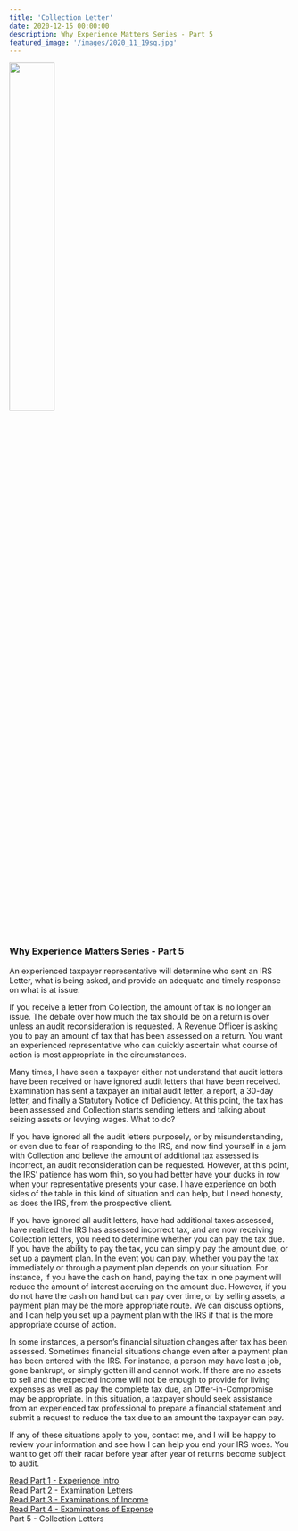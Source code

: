 ```yaml
---
title: 'Collection Letter'
date: 2020-12-15 00:00:00
description: Why Experience Matters Series - Part 5
featured_image: '/images/2020_11_19sq.jpg'
---
```


<img src="{{ site.baseurl }}/images/2020_11_19sq.jpg" width="40%">

### Why Experience Matters Series - Part 5

An experienced taxpayer representative will determine who sent an IRS Letter, what is being asked, and provide an adequate and timely response on what is at issue.

If you receive a letter from Collection, the amount of tax is no longer an issue.  The debate over how much the tax should be on a return is over unless an audit reconsideration is requested.   A Revenue Officer is asking you to pay an amount of tax that has been assessed on a return.  You want an experienced representative who can quickly ascertain what course of action is most appropriate in the circumstances.

Many times, I have seen a taxpayer either not understand that audit letters have been received or have ignored audit letters that have been received.  Examination has sent a taxpayer an initial audit letter, a report, a 30-day letter, and finally a Statutory Notice of Deficiency.  At this point, the tax has been assessed and Collection starts sending letters and talking about seizing assets or levying wages.  What to do? 

If you have ignored all the audit letters purposely, or by misunderstanding, or even due to fear of responding to the IRS, and now find yourself in a jam with Collection and believe the amount of additional tax assessed is incorrect, an audit reconsideration can be requested.  However, at this point, the IRS’ patience has worn thin, so you had better have your ducks in row when your representative presents your case.  I have experience on both sides of the table in this kind of situation and can help, but I need honesty, as does the IRS, from the prospective client.

If you have ignored all audit letters, have had additional taxes assessed, have realized the IRS has assessed incorrect tax, and are now receiving Collection letters, you need to determine whether you can pay the tax due.  If you have the ability to pay the tax, you can simply pay the amount due, or set up a payment plan.  In the event you can pay, whether you pay the tax immediately or through a payment plan depends on your situation.  For instance, if you have the cash on hand, paying the tax in one payment will reduce the amount of interest accruing on the amount due.  However, if you do not have the cash on hand but can pay over time, or by selling assets, a payment plan may be the more appropriate route.  We can discuss options, and I can help you set up a payment plan with the IRS if that is the more appropriate course of action.

In some instances, a person’s financial situation changes after tax has been assessed.  Sometimes financial situations change even after a payment plan has been entered with the IRS. For instance, a person may have lost a job, gone bankrupt, or simply gotten ill and cannot work.  If there are no assets to sell and the expected income will not be enough to provide for living expenses as well as pay the complete tax due, an Offer-in-Compromise may be appropriate.  In this situation, a taxpayer should seek assistance from an experienced tax professional to prepare a financial statement and submit a request to reduce the tax due to an amount the taxpayer can pay.

If any of these situations apply to you, contact me, and I will be happy to review your information and see how I can help you end your IRS woes.  You want to get off their radar before year after year of returns become subject to audit.


[Read Part 1 - Experience Intro](http://www.forestmillercpa.com/resources/experience-intro) <br />
[Read Part 2 - Examination Letters](http://www.forestmillercpa.com/resources/examinationletters) <br />
[Read Part 3 - Examinations of Income](http://www.forestmillercpa.com/resources/examinationsincome) <br />
[Read Part 4 - Examinations of Expense](http://www.forestmillercpa.com/resources/examinationexpense) <br />
Part 5 - Collection Letters <br />


